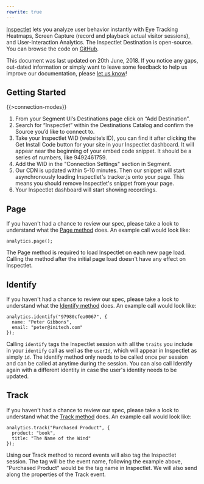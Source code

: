 ```yaml
---
rewrite: true
---
```


[Inspectlet](https://www.inspectlet.com/) lets you analyze user behavior instantly with Eye Tracking Heatmaps, Screen Capture (record and playback actual visitor sessions), and User-Interaction Analytics. The Inspectlet Destination is open-source. You can browse the code on [GitHub](https://github.com/segment-integrations/analytics.js-integration-inspectlet).

This document was last updated on 20th June, 2018. If you notice any gaps, out-dated information or simply want to leave some feedback to help us improve our documentation, please [let us know](https://segment.com/help/contact)!

## Getting Started

 {{>connection-modes}}

  1. From your Segment UI’s Destinations page click on “Add Destination”.
  2. Search for “Inspectlet” within the Destinations Catalog and confirm the Source you’d like to connect to.
  3. Take your Inspectlet WID (website’s ID), you can find it after clicking the Get Install Code button for your site in your Inspectlet dashboard. It will appear near the beginning of your embed code snippet. It should be a series of numbers, like 9492461759.
  4. Add the WID in the "Connection Settings" section in Segment.   
  5. Our CDN is updated within 5-10 minutes. Then our snippet will start asynchronously loading Inspectlet's tracker.js onto your page. This means you should remove Inspectlet's snippet from your page.
  6. Your Inspectlet dashboard will start showing recordings.

## Page

If you haven't had a chance to review our spec, please take a look to understand what the [Page method](/docs/spec/page/) does. An example call would look like:
```
analytics.page();
```

The Page method is required to load Inspectlet on each new page load. Calling the method after the initial page load doesn't have any effect on Inspectlet.

## Identify

If you haven't had a chance to review our spec, please take a look to understand what the [Identify method](/docs/spec/identify/) does. An example call would look like:
```
analytics.identify("97980cfea0067", {
  name: "Peter Gibbons", 
  email: "peter@initech.com"
});
```

Calling `identify` tags the Inspectlet session with all the `traits` you include in your `identify` call as well as the `userId`, which will appear in Inspectlet as simply `id`. The identify method only needs to be called once per session and can be called at anytime during the session. You can also call Identify again with a different identity in case the user's identity needs to be updated.

## Track

If you haven't had a chance to review our spec, please take a look to understand what the [Track method](/docs/spec/track/) does. An example call would look like:
```
analytics.track("Purchased Product", {
  product: "book", 
  title: "The Name of the Wind"
});
```

Using our Track method to record events will also tag the Inspectlet session. The tag will be the event name, following the example above, "Purchased Product" would be the tag name in Inspectlet. We will also send along the properties of the Track event.
